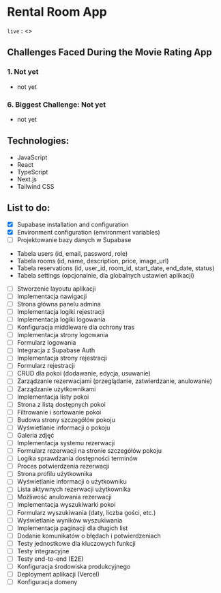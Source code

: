 # Rental Room App

`live` : <>

## Challenges Faced During the Movie Rating App

### 1. Not yet

-  not yet

### 6. Biggest Challenge: Not yet

-  not yet

## Technologies:

-  JavaScript
-  React
-  TypeScript
-  Next.js
-  Tailwind CSS

## List to do:

-  [x] Supabase installation and configuration
-  [x] Environment configuration (environment variables)
-  [ ] Projektowanie bazy danych w Supabase
-  Tabela users (id, email, password, role)
-  Tabela rooms (id, name, description, price, image_url)
-  Tabela reservations (id, user_id, room_id, start_date, end_date, status)
-  Tabela settings (opcjonalnie, dla globalnych ustawień aplikacji)
-  [ ] Stworzenie layoutu aplikacji
-  [ ] Implementacja nawigacji
-  [ ] Strona główna panelu admina
-  [ ] Implementacja logiki rejestracji
-  [ ] Implementacja logiki logowania
-  [ ] Konfiguracja middleware dla ochrony tras
-  [ ] Implementacja strony logowania
-  [ ] Formularz logowania
-  [ ] Integracja z Supabase Auth
-  [ ] Implementacja strony rejestracji
-  [ ] Formularz rejestracji
-  [ ] CRUD dla pokoi (dodawanie, edycja, usuwanie)
-  [ ] Zarządzanie rezerwacjami (przeglądanie, zatwierdzanie, anulowanie)
-  [ ] Zarządzanie użytkownikami
-  [ ] Implementacja listy pokoi
-  [ ] Strona z listą dostępnych pokoi
-  [ ] Filtrowanie i sortowanie pokoi
-  [ ] Budowa strony szczegółów pokoju
-  [ ] Wyświetlanie informacji o pokoju
-  [ ] Galeria zdjęć
-  [ ] Implementacja systemu rezerwacji
-  [ ] Formularz rezerwacji na stronie szczegółów pokoju
-  [ ] Logika sprawdzania dostępności terminów
-  [ ] Proces potwierdzenia rezerwacji
-  [ ] Strona profilu użytkownika
-  [ ] Wyświetlanie informacji o użytkowniku
-  [ ] Lista aktywnych rezerwacji użytkownika
-  [ ] Możliwość anulowania rezerwacji
-  [ ] Implementacja wyszukiwarki pokoi
-  [ ] Formularz wyszukiwania (daty, liczba gości, etc.)
-  [ ] Wyświetlanie wyników wyszukiwania
-  [ ] Implementacja paginacji dla długich list
-  [ ] Dodanie komunikatów o błędach i potwierdzeniach
-  [ ] Testy jednostkowe dla kluczowych funkcji
-  [ ] Testy integracyjne
-  [ ] Testy end-to-end (E2E)
-  [ ] Konfiguracja środowiska produkcyjnego
-  [ ] Deployment aplikacji (Vercel)
-  [ ] Konfiguracja domeny
